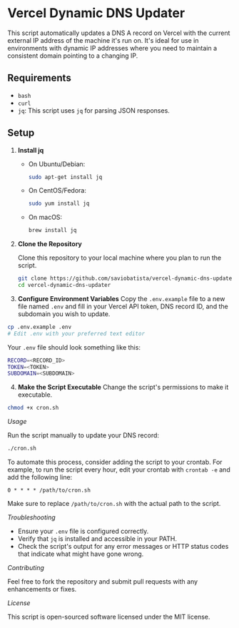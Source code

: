 # Vercel Dynamic DNS Updater

This script automatically updates a DNS A record on Vercel with the current external IP address of the machine it's run on. It's ideal for use in environments with dynamic IP addresses where you need to maintain a consistent domain pointing to a changing IP.

## Requirements

- `bash`
- `curl`
- `jq`: This script uses `jq` for parsing JSON responses.

## Setup

1. **Install jq**

   - On Ubuntu/Debian:
     ```bash
     sudo apt-get install jq
     ```
   - On CentOS/Fedora:
     ```bash
     sudo yum install jq
     ```
   - On macOS:
     ```bash
     brew install jq
     ```

2. **Clone the Repository**

   Clone this repository to your local machine where you plan to run the script.

   ```bash
   git clone https://github.com/saviobatista/vercel-dynamic-dns-updater.git
   cd vercel-dynamic-dns-updater
   ```

3. **Configure Environment Variables**
Copy the `.env.example` file to a new file named `.env` and fill in your Vercel API token, DNS record ID, and the subdomain you wish to update.

```bash
cp .env.example .env
# Edit .env with your preferred text editor
```

Your `.env` file should look something like this:
```bash
RECORD=<RECORD_ID>
TOKEN=<TOKEN>
SUBDOMAIN=<SUBDOMAIN>
```

4. **Make the Script Executable**
Change the script's permissions to make it executable.
```bash
chmod +x cron.sh
```

*Usage*

Run the script manually to update your DNS record:

```bash
./cron.sh
```

To automate this process, consider adding the script to your crontab. For example, to run the script every hour, edit your crontab with `crontab -e` and add the following line:

```cron
0 * * * * /path/to/cron.sh
```

Make sure to replace `/path/to/cron.sh` with the actual path to the script.

*Troubleshooting*

- Ensure your `.env` file is configured correctly.
- Verify that `jq` is installed and accessible in your PATH.
- Check the script's output for any error messages or HTTP status codes that indicate what might have gone wrong.

*Contributing*

Feel free to fork the repository and submit pull requests with any enhancements or fixes.

*License*

This script is open-sourced software licensed under the MIT license.
